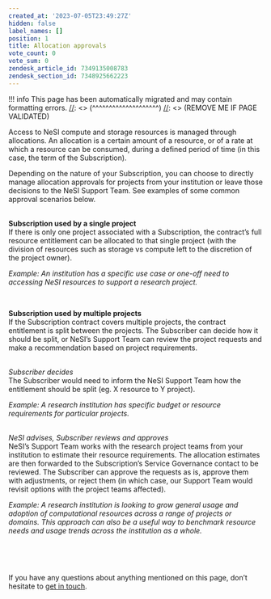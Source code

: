```yaml
---
created_at: '2023-07-05T23:49:27Z'
hidden: false
label_names: []
position: 1
title: Allocation approvals
vote_count: 0
vote_sum: 0
zendesk_article_id: 7349135008783
zendesk_section_id: 7348925662223
---
```



[//]: <> (REMOVE ME IF PAGE VALIDATED)
[//]: <> (vvvvvvvvvvvvvvvvvvvv)
!!! info
    This page has been automatically migrated and may contain formatting errors.
[//]: <> (^^^^^^^^^^^^^^^^^^^^)
[//]: <> (REMOVE ME IF PAGE VALIDATED)
<p data-pm-slice="1 1 []">Access to NeSI compute and storage resources is managed through allocations. An allocation is a certain amount of a resource, or of a rate at which a resource can be consumed, during a defined period of time (in this case, the term of the Subscription).</p>
<p>Depending on the nature of your Subscription, you can choose to directly manage allocation approvals for projects from your institution or leave those decisions to the NeSI Support Team. See examples of some common approval scenarios below.<br><br></p>
<p class="wysiwyg-indent1"><strong>Subscription used by a single project</strong><br>If there is only one project associated with a Subscription, the contract’s full resource entitlement can be allocated to that single project (with the division of resources such as storage vs compute left to the discretion of the project owner).</p>
<div class="fabric-editor-block-mark fabric-editor-indentation-mark wysiwyg-indent1" data-level="1">
<p class="wysiwyg-indent1"><em>Example: An institution has a specific use case or one-off need to accessing NeSI resources to support a research project.</em></p>
<p class="wysiwyg-indent1"> </p>
</div>
<p class="wysiwyg-indent1"><strong>Subscription used by multiple projects</strong><br>If the Subscription contract covers multiple projects, the contract entitlement is split between the projects. The Subscriber can decide how it should be split, or NeSI’s Support Team can review the project requests and make a recommendation based on project requirements.<br><br></p>
<div class="fabric-editor-block-mark fabric-editor-indentation-mark wysiwyg-indent1" data-level="1">
<p class="wysiwyg-indent1"><em>Subscriber decides</em><br>The Subscriber would need to inform the NeSI Support Team how the entitlement should be split (eg. X resource to Y project).</p>
</div>
<div class="fabric-editor-block-mark fabric-editor-indentation-mark wysiwyg-indent1" data-level="2">
<p class="wysiwyg-indent2"><em>Example: A research institution has specific budget or resource requirements for particular projects.<br><br></em></p>
</div>
<div class="fabric-editor-block-mark fabric-editor-indentation-mark wysiwyg-indent1" data-level="1">
<p class="wysiwyg-indent1"><em>NeSI advises, Subscriber reviews and approves</em><br>NeSI’s Support Team works with the research project teams from your institution to estimate their resource requirements. The allocation estimates are then forwarded to the Subscription’s Service Governance contact to be reviewed. The Subscriber can approve the requests as is, approve them with adjustments, or reject them (in which case, our Support Team would revisit options with the project teams affected).</p>
</div>
<div class="fabric-editor-block-mark fabric-editor-indentation-mark wysiwyg-indent1" data-level="2">
<p class="wysiwyg-indent2"><em>Example: A research institution is looking to grow general usage and adoption of computational resources across a range of projects or domains. This approach can also be a useful way to benchmark resource needs and usage trends across the institution as a whole.</em></p>
<p class="wysiwyg-indent2"> </p>
<p class="wysiwyg-indent2"> </p>
If you have any questions about anything mentioned on this page, don’t hesitate to <a href="mailto:info@nesi.org.nz">get in touch</a>.</div>